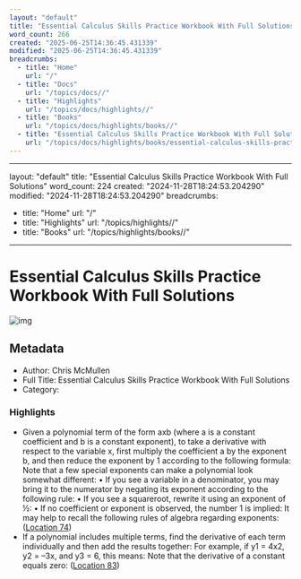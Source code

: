 ```yaml
---
layout: "default"
title: "Essential Calculus Skills Practice Workbook With Full Solutions"
word_count: 266
created: "2025-06-25T14:36:45.431339"
modified: "2025-06-25T14:36:45.431339"
breadcrumbs:
  - title: "Home"
    url: "/"
  - title: "Docs"
    url: "/topics/docs//"
  - title: "Highlights"
    url: "/topics/docs/highlights//"
  - title: "Books"
    url: "/topics/docs/highlights/books//"
  - title: "Essential Calculus Skills Practice Workbook With Full Solutions"
    url: "/topics/docs/highlights/books/essential-calculus-skills-practice-workbook-with-full-solutions//"
---
```

---
layout: "default"
title: "Essential Calculus Skills Practice Workbook With Full Solutions"
word_count: 224
created: "2024-11-28T18:24:53.204290"
modified: "2024-11-28T18:24:53.204290"
breadcrumbs:
  - title: "Home"
    url: "/"
  - title: "Highlights"
    url: "/topics/highlights//"
  - title: "Books"
    url: "/topics/highlights/books//"
---
# Essential Calculus Skills Practice Workbook With Full Solutions

![img](https://m.media-amazon.com/images/I/71XMqAd+90L._SY160.jpg)

## Metadata

- Author: Chris McMullen
- Full Title: Essential Calculus Skills Practice Workbook With Full Solutions
- Category: 

### Highlights

- Given a polynomial term of the form axb (where a is a constant coefficient and b is a constant exponent), to take a derivative with respect to the variable x, first multiply the coefficient a by the exponent b, and then reduce the exponent by 1 according to the following formula: Note that a few special exponents can make a polynomial look somewhat different: • If you see a variable in a denominator, you may bring it to the numerator by negating its exponent according to the following rule: • If you see a squareroot, rewrite it using an exponent of ½: • If no coefficient or exponent is observed, the number 1 is implied: It may help to recall the following rules of algebra regarding exponents: ([Location 74](https://readwise.io/to_kindle?action=open&asin=B07GPN9NJK&location=74))
- If a polynomial includes multiple terms, find the derivative of each term individually and then add the results together: For example, if y1 = 4x2, y2 = –3x, and y3 = 6, this means: Note that the derivative of a constant equals zero: ([Location 83](https://readwise.io/to_kindle?action=open&asin=B07GPN9NJK&location=83))
